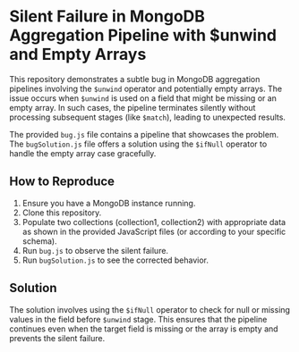 # Silent Failure in MongoDB Aggregation Pipeline with $unwind and Empty Arrays

This repository demonstrates a subtle bug in MongoDB aggregation pipelines involving the `$unwind` operator and potentially empty arrays.  The issue occurs when `$unwind` is used on a field that might be missing or an empty array. In such cases, the pipeline terminates silently without processing subsequent stages (like `$match`), leading to unexpected results.

The provided `bug.js` file contains a pipeline that showcases the problem. The `bugSolution.js` file offers a solution using the `$ifNull` operator to handle the empty array case gracefully.

## How to Reproduce

1.  Ensure you have a MongoDB instance running.
2.  Clone this repository.
3.  Populate two collections (collection1, collection2) with appropriate data as shown in the provided JavaScript files (or according to your specific schema).
4.  Run `bug.js` to observe the silent failure.
5.  Run `bugSolution.js` to see the corrected behavior.

## Solution

The solution involves using the `$ifNull` operator to check for null or missing values in the field before `$unwind` stage. This ensures that the pipeline continues even when the target field is missing or the array is empty and prevents the silent failure. 
